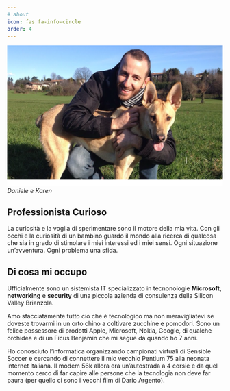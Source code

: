 ```yaml
---
# about
icon: fas fa-info-circle
order: 4
---
```

![chi sono](/assets/chi_sono.png)
_Daniele e Karen_
## Professionista Curioso
La curiosità e la voglia di sperimentare sono il motore della mia vita.
Con gli occhi e la curiosità di un bambino guardo il mondo alla ricerca di qualcosa che sia in grado di stimolare i miei interessi ed i miei sensi.
Ogni situazione un’avventura. Ogni problema una sfida.

## Di cosa mi occupo

Ufficialmente sono un sistemista IT specializzato in tecnonologie <strong>Microsoft</strong>, <strong>networking</strong> e <strong>security</strong> di una piccola azienda di consulenza della Silicon Valley Brianzola.

Amo sfacciatamente tutto ciò che é tecnologico ma non meravigliatevi se doveste trovarmi in un orto chino a coltivare zucchine e pomodori.
Sono un felice possessore di prodotti Apple, Microsoft, Nokia, Google, di qualche orchidea e di un Ficus Benjamin che mi segue da quando ho 7 anni.

Ho conosciuto l’informatica organizzando campionati virtuali di Sensible Soccer e cercando di connettere il mio vecchio Pentium 75 alla neonata internet italiana. Il modem 56k allora era un’autostrada a 4 corsie e da quel momento cerco di far capire alle persone che la tecnologia non deve far paura (per quello ci sono i vecchi film di Dario Argento).

